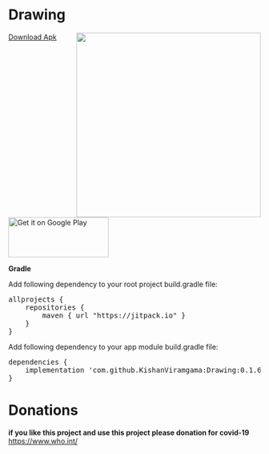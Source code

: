# Drawing

<img src="https://github.com/KishanViramgama/Drawing/blob/master/app_demo.gif" height="368px" align="right" style="max-width:100%;"></ima>

[Download Apk](https://github.com/KishanViramgama/Drawing/blob/master/DrawingDmo.apk)</br>

<a href='https://play.google.com/store/apps/details?id=com.krishan.abcd&pcampaignid=pcampaignidMKT-Other-global-all-co-prtnr-py-PartBadge-Mar2515-1'><img alt='Get it on Google Play' src='https://play.google.com/intl/en_us/badges/static/images/badges/en_badge_web_generic.png' width="200" height="80"/></a>

<b>Gradle</b>

Add following dependency to your root project build.gradle file:

<pre>
allprojects {
    repositories {
        maven { url "https://jitpack.io" }
    }
}
</pre>

Add following dependency to your app module build.gradle file:

<pre>
dependencies {
    implementation 'com.github.KishanViramgama:Drawing:0.1.6'
}
</pre>



# Donations
<b>if you like this project and use this project please donation for covid-19</b> <a href="https://www.who.int/" target="_blank" rel="noopener noreferrer">https://www.who.int/</a>
    
